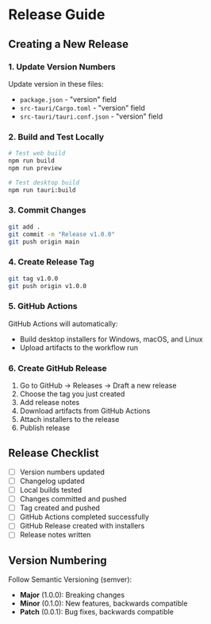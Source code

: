 # Release Guide

## Creating a New Release

### 1. Update Version Numbers

Update version in these files:
- `package.json` - "version" field
- `src-tauri/Cargo.toml` - "version" field
- `src-tauri/tauri.conf.json` - "version" field

### 2. Build and Test Locally

```bash
# Test web build
npm run build
npm run preview

# Test desktop build
npm run tauri:build
```

### 3. Commit Changes

```bash
git add .
git commit -m "Release v1.0.0"
git push origin main
```

### 4. Create Release Tag

```bash
git tag v1.0.0
git push origin v1.0.0
```

### 5. GitHub Actions

GitHub Actions will automatically:
- Build desktop installers for Windows, macOS, and Linux
- Upload artifacts to the workflow run

### 6. Create GitHub Release

1. Go to GitHub → Releases → Draft a new release
2. Choose the tag you just created
3. Add release notes
4. Download artifacts from GitHub Actions
5. Attach installers to the release
6. Publish release

## Release Checklist

- [ ] Version numbers updated
- [ ] Changelog updated
- [ ] Local builds tested
- [ ] Changes committed and pushed
- [ ] Tag created and pushed
- [ ] GitHub Actions completed successfully
- [ ] GitHub Release created with installers
- [ ] Release notes written

## Version Numbering

Follow Semantic Versioning (semver):
- **Major** (1.0.0): Breaking changes
- **Minor** (0.1.0): New features, backwards compatible
- **Patch** (0.0.1): Bug fixes, backwards compatible

